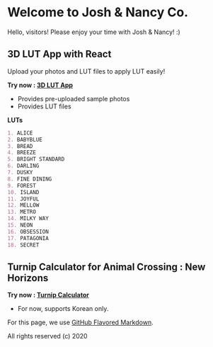 # Welcome to Josh & Nancy Co.

Hello, visitors! Please enjoy your time with Josh & Nancy! :)

## 3D LUT App with React

Upload your photos and LUT files to apply LUT easily!

**Try now : [3D LUT App](https://joshandnancy.github.io/3d-lut-react/)**

- Provides pre-uploaded sample photos
- Provides LUT files

**LUTs**
```markdown
1. ALICE
2. BABYBLUE
3. BREAD
4. BREEZE
5. BRIGHT STANDARD
6. DARLING
7. DUSKY
8. FINE DINING
9. FOREST
10. ISLAND
11. JOYFUL
12. MELLOW
13. METRO
14. MILKY WAY
15. NEON
16. OBSESSION
17. PATAGONIA
18. SECRET

```

## Turnip Calculator for Animal Crossing : New Horizons

**Try now : [Turnip Calculator](https://joshandnancy.github.io/animal_crossing_turnip_price_calc/)**

- For now, supports Korean only.

For this page, we use [GitHub Flavored Markdown](https://guides.github.com/features/mastering-markdown/).

All rights reserved (c) 2020

